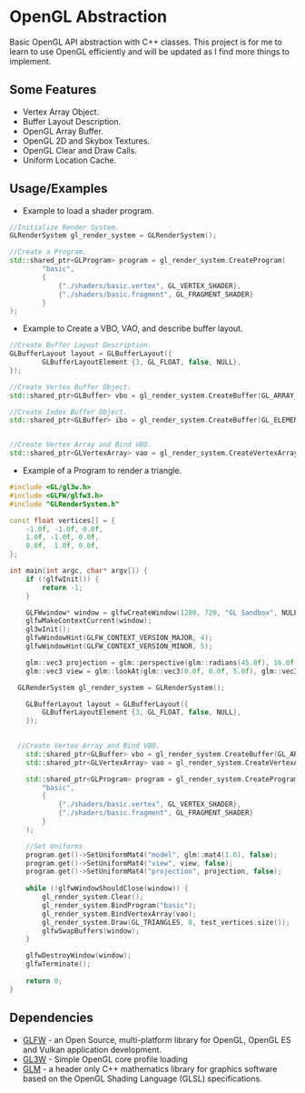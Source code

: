 
# OpenGL Abstraction

Basic OpenGL API abstraction with C++ classes. This project is for me to learn to use OpenGL efficiently and will be updated as I find more things to implement.


## Some Features

- Vertex Array Object.
- Buffer Layout Description.
- OpenGL Array Buffer.
- OpenGL 2D and Skybox Textures.
- OpenGL Clear and Draw Calls.
- Uniform Location Cache.


## Usage/Examples
- Example to load a shader program.
```C++
//Initialize Render System.
GLRenderSystem gl_render_system = GLRenderSystem(); 

//Create a Program.
std::shared_ptr<GLProgram> program = gl_render_system.CreateProgram(
		"basic",
		{
			{"./shaders/basic.vertex", GL_VERTEX_SHADER},
			{"./shaders/basic.fragment", GL_FRAGMENT_SHADER}
		}
);
```
- Example to Create a VBO, VAO, and describe buffer layout.
```C++
//Create Buffer Layout Description.
GLBufferLayout layout = GLBufferLayout({
		GLBufferLayoutElement {3, GL_FLOAT, false, NULL},
});

//Create Vertex Buffer Object.
std::shared_ptr<GLBuffer> vbo = gl_render_system.CreateBuffer(GL_ARRAY_BUFFER, vertices, sizeof(vertices));

//Create Index Buffer Object.
std::shared_ptr<GLBuffer> ibo = gl_render_system.CreateBuffer(GL_ELEMENT_ARRAY_BUFFER, indices, sizeof(indices));


//Create Vertex Array and Bind VBO.
std::shared_ptr<GLVertexArray> vao = gl_render_system.CreateVertexArray({ {layout1, vbo}, {GLBufferLayout({}), ibo} }); // ibo has not buffer layout description so it's left as an empty declartion.
```
- Example of a Program to render a triangle.
```C++
#include <GL/gl3w.h>
#include <GLFW/glfw3.h>
#include "GLRenderSystem.h"

const float vertices[] = {
    -1.0f, -1.0f, 0.0f,
	1.0f, -1.0f, 0.0f,
	0.0f,  1.0f, 0.0f,
};

int main(int argc, char* argv[]) {
	if (!glfwInit()) {
		return -1;
	}

	GLFWwindow* window = glfwCreateWindow(1280, 720, "GL Sandbox", NULL, NULL);
	glfwMakeContextCurrent(window);
	gl3wInit();
	glfwWindowHint(GLFW_CONTEXT_VERSION_MAJOR, 4);
	glfwWindowHint(GLFW_CONTEXT_VERSION_MINOR, 5);

	glm::vec3 projection = glm::perspective(glm::radians(45.0f), 16.0f / 9.0f, 0.1f, 100.0f);
	glm::vec3 view = glm::lookAt(glm::vec3(0.0f, 0.0f, 5.0f), glm::vec3(0.0, 0.0, 0.0), glm::vec3(0.0f, 1.0f, 0.0f));

  GLRenderSystem gl_render_system = GLRenderSystem();

	GLBufferLayout layout = GLBufferLayout({
		GLBufferLayoutElement {3, GL_FLOAT, false, NULL},
	});
	

  //Create Vertex Array and Bind VBO.
	std::shared_ptr<GLBuffer> vbo = gl_render_system.CreateBuffer(GL_ARRAY_BUFFER, vertices, sizeof(vertices));
	std::shared_ptr<GLVertexArray> vao = gl_render_system.CreateVertexArray(layout1, vbo);

	std::shared_ptr<GLProgram> program = gl_render_system.CreateProgram(
		"basic",
		{
			{"./shaders/basic.vertex", GL_VERTEX_SHADER},
			{"./shaders/basic.fragment", GL_FRAGMENT_SHADER}
		}
    );

    //Set Uniforms
    program.get()->SetUniformMat4("model", glm::mat4(1.0), false);
    program.get()->SetUniformMat4("view", view, false);
    program.get()->SetUniformMat4("projection", projection, false);
    
	while (!glfwWindowShouldClose(window)) {
		gl_render_system.Clear();
		gl_render_system.BindProgram("basic");
		gl_render_system.BindVertexArray(vao);
		gl_render_system.Draw(GL_TRIANGLES, 0, test_vertices.size());
		glfwSwapBuffers(window);
	}

	glfwDestroyWindow(window);
	glfwTerminate();
  
	return 0;
}
```


## Dependencies
- [GLFW](https://github.com/glfw/glfw) - an Open Source, multi-platform library for OpenGL, OpenGL ES and Vulkan application development.
- [GL3W](https://github.com/skaslev/gl3w) - Simple OpenGL core profile loading
- [GLM](https://github.com/g-truc/glm) - a header only C++ mathematics library for graphics software based on the OpenGL Shading Language (GLSL) specifications.